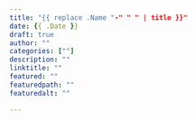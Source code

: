 ```yaml
---
title: "{{ replace .Name "-" " " | title }}"
date: {{ .Date }}
draft: true
author: ""
categories: [""]
description: ""
linktitle: ""
featured: ""
featuredpath: ""
featuredalt: ""

---
```

